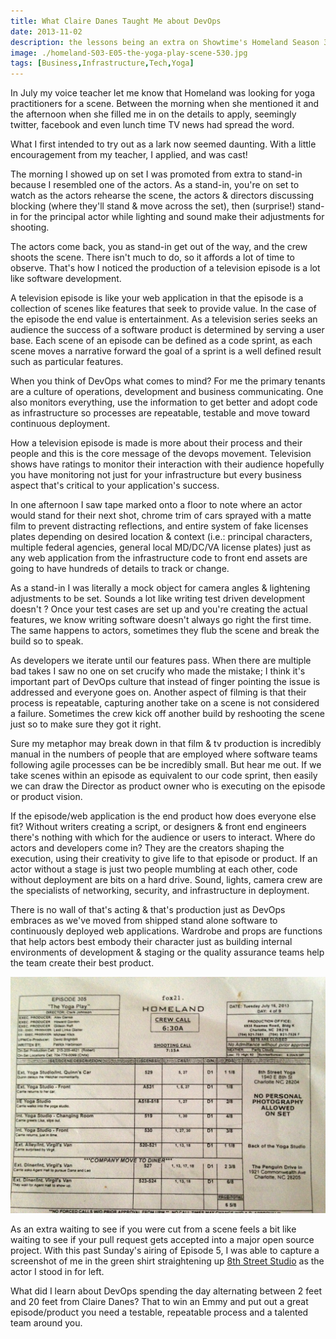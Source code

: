 ```yaml
---
title: What Claire Danes Taught Me about DevOps
date: 2013-11-02
description: the lessons being an extra on Showtime's Homeland Season 3 Episode 5's The Yoga Play taught me about software development
image: ./homeland-S03-E05-the-yoga-play-scene-530.jpg
tags: [Business,Infrastructure,Tech,Yoga]
---
```

In July my voice teacher let me know that Homeland was looking for yoga practitioners for a scene. Between the morning when she mentioned it and the afternoon when she filled me in on the details to apply, seemingly twitter, facebook and even lunch time TV news had spread the word.

What I first intended to try out as a lark now seemed daunting. With a little encouragement from my teacher, I applied, and was cast!

The morning I showed up on set I was promoted from extra to stand-in because I resembled one of the actors. As a stand-in, you're on set to watch as the actors rehearse the scene, the actors & directors discussing blocking (where they'll stand & move across the set), then (surprise!) stand-in for the principal actor while lighting and sound make their adjustments for shooting.

The actors come back, you as stand-in get out of the way, and the crew shoots the scene. There isn't much to do, so it affords a lot of time to observe. That's how I noticed the production of a television episode is a lot like software development.

A television episode is like your web application in that the episode is a collection of scenes like features that seek to provide value. In the case of the episode the end value is entertainment. As a television series seeks an audience the success of a software product is determined by serving a user base. Each scene of an episode can be defined as a code sprint, as each scene moves a narrative forward the goal of a sprint is a well defined result such as particular features.

When you think of DevOps what comes to mind? For me the primary tenants are a culture of operations, development and business communicating. One also monitors everything, use the information to get better and adopt code as infrastructure so processes are repeatable, testable and move toward continuous deployment.

How a television episode is made is more about their process and their people and this is the core message of the devops movement. Television shows have ratings to monitor their interaction with their audience hopefully you have monitoring not just for your infrastructure but every business aspect that's critical to your application's success.

In one afternoon I saw tape marked onto a floor to note where an actor would stand for their next shot, chrome trim of cars sprayed with a matte film to prevent distracting reflections, and entire system of fake licenses plates depending on desired location & context (i.e.: principal characters, multiple federal agencies, general local MD/DC/VA license plates) just as any web application from the infrastructure code to front end assets are going to have hundreds of details to track or change.

As a stand-in I was literally a mock object for camera angles & lightening adjustments to be set. Sounds a lot like writing test driven development doesn't ? Once your test cases are set up and you're creating the actual features, we know writing software doesn't always go right the first time. The same happens to actors, sometimes they flub the scene and break the build so to speak.

As developers we iterate until our features pass. When there are multiple bad takes I saw no one on set crucify who made the mistake; I think it's important part of DevOps culture that instead of finger pointing the issue is addressed and everyone goes on. Another aspect of filming is that their process is repeatable, capturing another take on a scene is not considered a failure. Sometimes the crew kick off another build by reshooting the scene just so to make sure they got it right.

Sure my metaphor may break down in that film & tv production is incredibly manual in the numbers of people that are employed where software teams following agile processes can be be incredibly small. But hear me out. If we take scenes within an episode as equivalent to our code sprint, then easily we can draw the Director as product owner who is executing on the episode or product vision.

If the episode/web application is the end product how does everyone else fit? Without writers creating a script, or designers & front end engineers there's nothing with which for the audience or users to interact. Where do actors and developers come in? They are the creators shaping the execution, using their creativity to give life to that episode or product. If an actor without a stage is just two people mumbling at each other, code without deployment are bits on a hard drive. Sound, lights, camera crew are the specialists of networking, security, and infrastructure in deployment.

There is no wall of that's acting & that's production just as DevOps embraces as we've moved from shipped stand alone software to continuously deployed web applications. Wardrobe and props are functions that help actors best embody their character just as building internal environments of development & staging or the quality assurance teams help the team create their best product.

![Homeland Season 3 Episode 5 The Yoga Play Script](./homeland-S03-E05-the-yoga-play-script.jpeg)

As an extra waiting to see if you were cut from a scene feels a bit like waiting to see if your pull request gets accepted into a major open source project. With this past Sunday's airing of Episode 5, I was able to capture a screenshot of me in the green shirt straightening up [8th Street Studio](https://www.8thstreetstudio.com) as the actor I stood in for left.

What did I learn about DevOps spending the day alternating between 2 feet and 20 feet from Claire Danes? That to win an Emmy and put out a great episode/product you need a testable, repeatable process and a talented team around you.